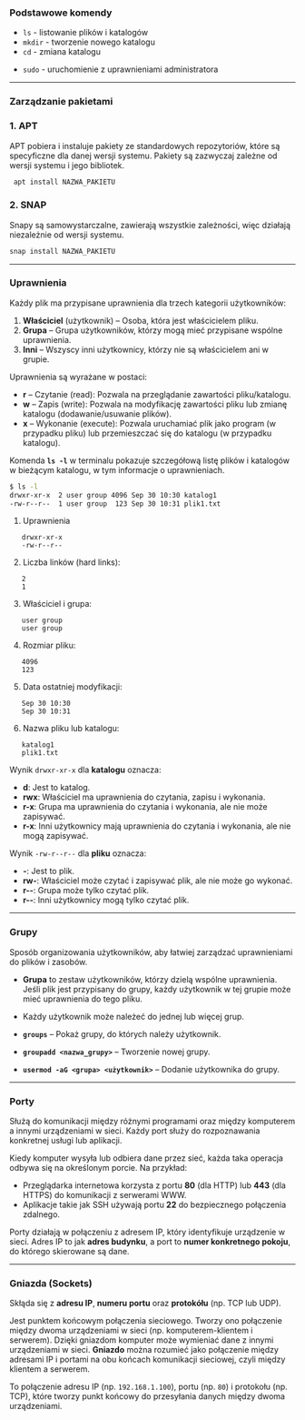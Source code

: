 ### **Podstawowe komendy**
- `ls` - listowanie plików i katalogów
- `mkdir` - tworzenie nowego katalogu
- `cd` - zmiana katalogu
* `sudo` - uruchomienie z uprawnieniami administratora

---
### **Zarządzanie pakietami**
### 1. APT
APT pobiera i instaluje pakiety ze standardowych repozytoriów, które są specyficzne dla danej wersji systemu. Pakiety są zazwyczaj zależne od wersji systemu i jego bibliotek.

```bash
 apt install NAZWA_PAKIETU
```

### 2. SNAP
Snapy są samowystarczalne, zawierają wszystkie zależności, więc działają niezależnie od wersji systemu.

```bash
snap install NAZWA_PAKIETU
```

------
### **Uprawnienia**
Każdy plik ma przypisane uprawnienia dla trzech kategorii użytkowników:

1. **Właściciel** (użytkownik) – Osoba, która jest właścicielem pliku.
2. **Grupa** – Grupa użytkowników, którzy mogą mieć przypisane wspólne uprawnienia.
3. **Inni** – Wszyscy inni użytkownicy, którzy nie są właścicielem ani w grupie.

Uprawnienia są wyrażane w postaci:

- **r** – Czytanie (read): Pozwala na przeglądanie zawartości pliku/katalogu.
- **w** – Zapis (write): Pozwala na modyfikację zawartości pliku lub zmianę katalogu (dodawanie/usuwanie plików).
- **x** – Wykonanie (execute): Pozwala uruchamiać plik jako program (w przypadku pliku) lub przemieszczać się do katalogu (w przypadku katalogu).

Komenda **`ls -l`** w terminalu pokazuje szczegółową listę plików i katalogów w bieżącym katalogu, w tym informacje o uprawnieniach.

```bash
$ ls -l
drwxr-xr-x  2 user group 4096 Sep 30 10:30 katalog1
-rw-r--r--  1 user group  123 Sep 30 10:31 plik1.txt
```

1. Uprawnienia
```
   drwxr-xr-x
   -rw-r--r--
```
2. Liczba linków (hard links):
```
   2
   1
```
3. Właściciel i grupa:
```
   user group
   user group
```
4. Rozmiar pliku:
```
   4096
   123
```
5. Data ostatniej modyfikacji:
```
   Sep 30 10:30
   Sep 30 10:31
```
6. Nazwa pliku lub katalogu:
```
   katalog1
   plik1.txt
```

Wynik `drwxr-xr-x` dla **katalogu** oznacza:

- **d**: Jest to katalog.
- **rwx**: Właściciel ma uprawnienia do czytania, zapisu i wykonania.
- **r-x**: Grupa ma uprawnienia do czytania i wykonania, ale nie może zapisywać.
- **r-x**: Inni użytkownicy mają uprawnienia do czytania i wykonania, ale nie mogą zapisywać.

Wynik `-rw-r--r--` dla **pliku** oznacza:

- **-**: Jest to plik.
- **rw-**: Właściciel może czytać i zapisywać plik, ale nie może go wykonać.
- **r--**: Grupa może tylko czytać plik.
- **r--**: Inni użytkownicy mogą tylko czytać plik.

---
### **Grupy**
Sposób organizowania użytkowników, aby łatwiej zarządzać uprawnieniami do plików i zasobów.

- **Grupa** to zestaw użytkowników, którzy dzielą wspólne uprawnienia. Jeśli plik jest przypisany do grupy, każdy użytkownik w tej grupie może mieć uprawnienia do tego pliku.
- Każdy użytkownik może należeć do jednej lub więcej grup.
  
- **`groups`** – Pokaż grupy, do których należy użytkownik.
- **`groupadd <nazwa_grupy>`** – Tworzenie nowej grupy.
- **`usermod -aG <grupa> <użytkownik>`** – Dodanie użytkownika do grupy.
---
### **Porty**
Służą do komunikacji między różnymi programami oraz między komputerem a innymi urządzeniami w sieci. Każdy port służy do rozpoznawania konkretnej usługi lub aplikacji.

Kiedy komputer wysyła lub odbiera dane przez sieć, każda taka operacja odbywa się na określonym porcie. Na przykład:

- Przeglądarka internetowa korzysta z portu **80** (dla HTTP) lub **443** (dla HTTPS) do komunikacji z serwerami WWW.
- Aplikacje takie jak SSH używają portu **22** do bezpiecznego połączenia zdalnego.

Porty działają w połączeniu z adresem IP, który identyfikuje urządzenie w sieci. Adres IP to jak **adres budynku**, a port to **numer konkretnego pokoju**, do którego skierowane są dane.

---
### **Gniazda (Sockets)**
Skłąda się z **adresu IP**, **numeru portu** oraz **protokółu** (np. TCP lub UDP).

Jest punktem końcowym połączenia sieciowego. Tworzy ono połączenie między dwoma urządzeniami w sieci (np. komputerem-klientem i serwerem). Dzięki gniazdom komputer może wymieniać dane z innymi urządzeniami w sieci.
**Gniazdo** można rozumieć jako połączenie między adresami IP i portami na obu końcach komunikacji sieciowej, czyli między klientem a serwerem.

To połączenie adresu IP (np. `192.168.1.100`), portu (np. `80`) i protokołu (np. TCP), które tworzy punkt końcowy do przesyłania danych między dwoma urządzeniami.
